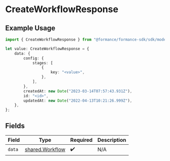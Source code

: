 # CreateWorkflowResponse

## Example Usage

```typescript
import { CreateWorkflowResponse } from "@formance/formance-sdk/sdk/models/shared";

let value: CreateWorkflowResponse = {
    data: {
        config: {
            stages: [
                {
                    key: "<value>",
                },
            ],
        },
        createdAt: new Date("2023-03-14T07:57:43.931Z"),
        id: "<id>",
        updatedAt: new Date("2022-04-13T10:21:26.999Z"),
    },
};
```

## Fields

| Field                                                     | Type                                                      | Required                                                  | Description                                               |
| --------------------------------------------------------- | --------------------------------------------------------- | --------------------------------------------------------- | --------------------------------------------------------- |
| `data`                                                    | [shared.Workflow](../../../sdk/models/shared/workflow.md) | :heavy_check_mark:                                        | N/A                                                       |